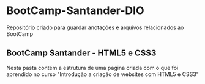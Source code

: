 # BootCamp-Santander-DIO
Repositório criado para guardar anotações e arquivos relacionados ao BootCamp

## BootCamp Santander - HTML5 e CSS3

  Nesta pasta contém a estrutura de uma pagina criada com o que foi aprendido no curso "Introdução a criação de websites com HTML5 e CSS3"
